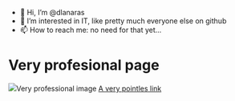 - 👋 Hi, I’m @dlanaras
- 👀 I’m interested in IT, like pretty much everyone else on github
- 📫 How to reach me: no need for that yet...

<!---
dlanaras/dlanaras is a ✨ special ✨ repository because its `README.md` (this file) appears on your GitHub profile.
You can click the Preview link to take a look at your changes.
--->
<html>
  <body>
    <h1>Very profesional page</h1>
      <img src="https://media.gettyimages.com/vectors/programming-code-application-window-vector-id1124838925?s=2048x2048"><bold>Very professional image</bold></img>
      <a href="">A very pointles link</a>
  </body>
</html>
